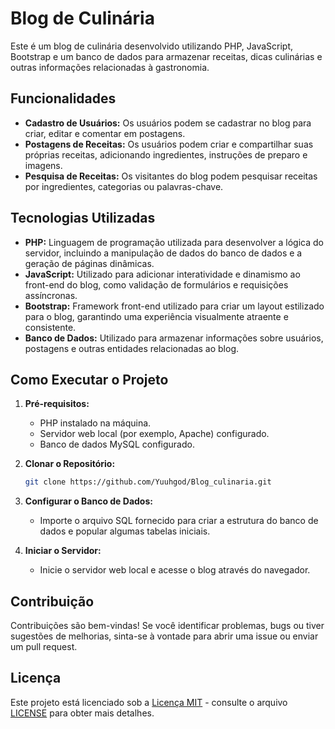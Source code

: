 # Blog de Culinária

Este é um blog de culinária desenvolvido utilizando PHP, JavaScript, Bootstrap e um banco de dados para armazenar receitas, dicas culinárias e outras informações relacionadas à gastronomia.

## Funcionalidades

- **Cadastro de Usuários:** Os usuários podem se cadastrar no blog para criar, editar e comentar em postagens.
- **Postagens de Receitas:** Os usuários podem criar e compartilhar suas próprias receitas, adicionando ingredientes, instruções de preparo e imagens.
- **Pesquisa de Receitas:** Os visitantes do blog podem pesquisar receitas por ingredientes, categorias ou palavras-chave.

## Tecnologias Utilizadas

- **PHP:** Linguagem de programação utilizada para desenvolver a lógica do servidor, incluindo a manipulação de dados do banco de dados e a geração de páginas dinâmicas.
- **JavaScript:** Utilizado para adicionar interatividade e dinamismo ao front-end do blog, como validação de formulários e requisições assíncronas.
- **Bootstrap:** Framework front-end utilizado para criar um layout estilizado para o blog, garantindo uma experiência visualmente atraente e consistente.
- **Banco de Dados:** Utilizado para armazenar informações sobre usuários, postagens e outras entidades relacionadas ao blog.

## Como Executar o Projeto

1. **Pré-requisitos:**
   - PHP instalado na máquina.
   - Servidor web local (por exemplo, Apache) configurado.
   - Banco de dados MySQL configurado.

2. **Clonar o Repositório:**
   ```bash
   git clone https://github.com/Yuuhgod/Blog_culinaria.git
   ```

3. **Configurar o Banco de Dados:**
   - Importe o arquivo SQL fornecido para criar a estrutura do banco de dados e popular algumas tabelas iniciais.

4. **Iniciar o Servidor:**
   - Inicie o servidor web local e acesse o blog através do navegador.

## Contribuição

Contribuições são bem-vindas! Se você identificar problemas, bugs ou tiver sugestões de melhorias, sinta-se à vontade para abrir uma issue ou enviar um pull request.

## Licença

Este projeto está licenciado sob a [Licença MIT](https://opensource.org/licenses/MIT) - consulte o arquivo [LICENSE](LICENSE) para obter mais detalhes.
